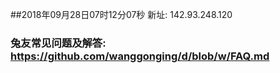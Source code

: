 ##2018年09月28日07时12分07秒 新址: 142.93.248.120
### 兔友常见问题及解答: https://github.com/wanggonging/d/blob/w/FAQ.md
